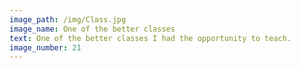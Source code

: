 ```yaml
---
image_path: /img/Class.jpg
image_name: One of the better classes 
text: One of the better classes I had the opportunity to teach.
image_number: 21
---
```

